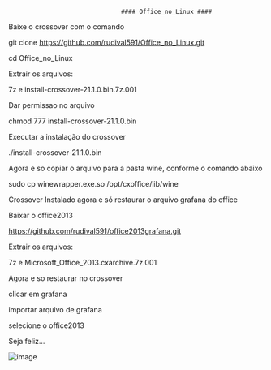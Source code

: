                                    #### Office_no_Linux ####             

Baixe o crossover com o comando


git clone https://github.com/rudival591/Office_no_Linux.git

cd Office_no_Linux

Extrair os arquivos:

7z e install-crossover-21.1.0.bin.7z.001

Dar permissao no arquivo

chmod 777 install-crossover-21.1.0.bin

Executar a instalação do crossover

./install-crossover-21.1.0.bin

Agora e so copiar o arquivo para a pasta wine, conforme o comando abaixo

sudo cp winewrapper.exe.so /opt/cxoffice/lib/wine

Crossover Instalado agora e só restaurar o arquivo grafana do office

Baixar o office2013

https://github.com/rudival591/office2013grafana.git

Extrair os arquivos:

7z e Microsoft_Office_2013.cxarchive.7z.001

Agora e so restaurar no crossover

clicar em grafana

importar arquivo de grafana

selecione o office2013

Seja feliz...

![image](https://user-images.githubusercontent.com/37409284/216438178-05fa92df-79ef-4aac-8019-a9b7e8073faa.png)



